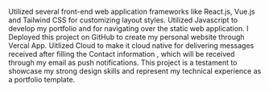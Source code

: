 Utilized several front-end web application frameworks like React.js, Vue.js and Tailwind CSS for customizing layout styles. Utilized Javascript to develop my portfolio and for navigating over the static web application. 
I Deployed this project on GitHub to create my personal website through Vercal App. 
Uitlized Cloud to make it cloud native for delivering messages received after filling the Contact information , which will be received through my email as push notifications.
This project is a testament to showcase my strong design skills and represent my technical experience as a portfolio template.
